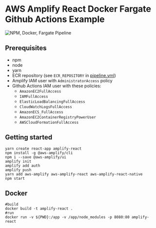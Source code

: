 # AWS Amplify React Docker Fargate Github Actions Example
![NPM, Docker, Fargate Pipeline](https://github.com/andrejmaya/amplify-react/workflows/Amplify-react%20Pipeline/badge.svg)

## Prerequisites
* npm
* node
* yarn
* ECR repository (see `ECR_REPOSITORY` in [pipeline.yml](./.github/workflows/pipeline.yml))
* Amplify IAM user with `AdministratorAccess` policy
* Github Actions IAM user with these policies:
  * `AmazonEC2FullAccess`
  * `IAMFullAccess`
  * `ElasticLoadBalancingFullAccess`
  * `CloudWatchLogsFullAccess`
  * `AmazonECS_FullAccess`
  * `AmazonEC2ContainerRegistryPowerUser`
  * `AWSCloudFormationFullAccess`


## Getting started

```
yarn create react-app amplify-react
npm install -g @aws-amplify/cli
npm i --save @aws-amplify/ui
amplify init
amplify add auth
amplify push
yarn add aws-amplify aws-amplify-react aws-amplify-react-native
npm start
```

## Docker
```
#build
docker build -t amplify-react .
#run
docker run -v ${PWD}:/app -v /app/node_modules -p 8080:80 amplify-react
```